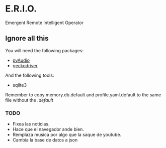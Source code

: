 # E.R.I.O.
Emergent Remote Intelligent Operator


## Ignore all this
You will need the following packages:
- [pyAudio](https://people.csail.mit.edu/hubert/pyaudio/)
- [geckodriver](https://github.com/mozilla/geckodriver/releases)

And the following tools:
- sqlite3

Remember to copy memory.db.default and profile.yaml.default to the same file without the *.default*

### TODO
* Fixea las noticias.
* Hace que el navegador ande bien.
* Remplaza musica por algo que la saque de youtube.
* Cambia la base de datos a json
